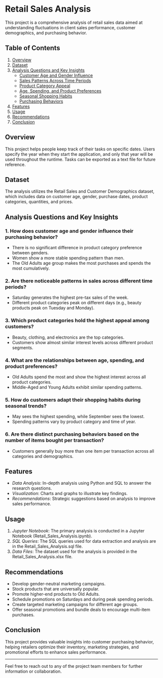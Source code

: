 # Retail Sales Analysis

This project is a comprehensive analysis of retail sales data aimed at understanding fluctuations in client sales performance, customer demographics, and purchasing behavior.

## Table of Contents

1. [Overview](#overview)
2. [Dataset](#dataset)
3. [Analysis Questions and Key Insights](#analysis-questions-and-key-insights)
   - [Customer Age and Gender Influence](#1-how-does-customer-age-and-gender-influence-their-purchasing-behavior)
   - [Sales Patterns Across Time Periods](#2-are-there-noticeable-patterns-in-sales-across-different-time-periods)
   - [Product Category Appeal](#3-which-product-categories-hold-the-highest-appeal-among-customers)
   - [Age, Spending, and Product Preferences](#4-what-are-the-relationships-between-age-spending-and-product-preferences)
   - [Seasonal Shopping Habits](#5-how-do-customers-adapt-their-shopping-habits-during-seasonal-trends)
   - [Purchasing Behaviors](#6-are-there-distinct-purchasing-behaviors-based-on-the-number-of-items-bought-per-transaction)
4. [Features](#features)
5. [Usage](#usage)
6. [Recommendations](#recommendations)
7. [Conclusion](#conclusion)

## Overview

This project helps people keep track of their tasks on specific dates. Users specify the year when they start the application, and only that year will be used throughout the runtime. Tasks can be exported as a text file for future reference.

## Dataset

The analysis utilizes the Retail Sales and Customer Demographics dataset, which includes data on customer age, gender, purchase dates, product categories, quantities, and prices.

## Analysis Questions and Key Insights

### 1. How does customer age and gender influence their purchasing behavior?
- There is no significant difference in product category preference between genders.
- Women show a more stable spending pattern than men.
- The Old Adults age group makes the most purchases and spends the most cumulatively.

### 2. Are there noticeable patterns in sales across different time periods?
- Saturday generates the highest pre-tax sales of the week.
- Different product categories peak on different days (e.g., beauty products peak on Tuesday and Monday).

### 3. Which product categories hold the highest appeal among customers?
- Beauty, clothing, and electronics are the top categories.
- Customers show almost similar interest levels across different product segments.

### 4. What are the relationships between age, spending, and product preferences?
- Old Adults spend the most and show the highest interest across all product categories.
- Middle-Aged and Young Adults exhibit similar spending patterns.

### 5. How do customers adapt their shopping habits during seasonal trends?
- May sees the highest spending, while September sees the lowest.
- Spending patterns vary by product category and time of year.

### 6. Are there distinct purchasing behaviors based on the number of items bought per transaction?
- Customers generally buy more than one item per transaction across all categories and demographics.

## Features

- *Data Analysis*: In-depth analysis using Python and SQL to answer the research questions.
- *Visualization*: Charts and graphs to illustrate key findings.
- *Recommendations*: Strategic suggestions based on analysis to improve sales performance.

## Usage

1. *Jupyter Notebook*: The primary analysis is conducted in a Jupyter Notebook (Retail_Sales_Analysis.ipynb).
2. *SQL Queries*: The SQL queries used for data extraction and analysis are in the Retail_Sales_Analysis.sql file.
3. *Data Files*: The dataset used for the analysis is provided in the Retail_Sales_Analysis.xlsx file.

## Recommendations

- Develop gender-neutral marketing campaigns.
- Stock products that are universally popular.
- Promote higher-end products to Old Adults.
- Schedule promotions on Saturdays and during peak spending periods.
- Create targeted marketing campaigns for different age groups.
- Offer seasonal promotions and bundle deals to encourage multi-item purchases.

## Conclusion

This project provides valuable insights into customer purchasing behavior, helping retailers optimize their inventory, marketing strategies, and promotional efforts to enhance sales performance.

---

Feel free to reach out to any of the project team members for further information or collaboration.
